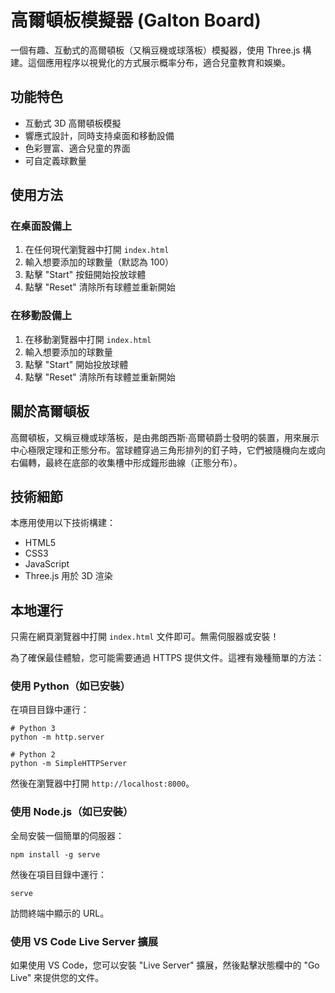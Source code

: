 # 高爾頓板模擬器 (Galton Board)

一個有趣、互動式的高爾頓板（又稱豆機或球落板）模擬器，使用 Three.js 構建。這個應用程序以視覺化的方式展示概率分布，適合兒童教育和娛樂。

## 功能特色

- 互動式 3D 高爾頓板模擬
- 響應式設計，同時支持桌面和移動設備
- 色彩豐富、適合兒童的界面
- 可自定義球數量

## 使用方法

### 在桌面設備上

1. 在任何現代瀏覽器中打開 `index.html`
2. 輸入想要添加的球數量（默認為 100）
3. 點擊 "Start" 按鈕開始投放球體
4. 點擊 "Reset" 清除所有球體並重新開始

### 在移動設備上

1. 在移動瀏覽器中打開 `index.html`
2. 輸入想要添加的球數量
3. 點擊 "Start" 開始投放球體
4. 點擊 "Reset" 清除所有球體並重新開始

## 關於高爾頓板

高爾頓板，又稱豆機或球落板，是由弗朗西斯·高爾頓爵士發明的裝置，用來展示中心極限定理和正態分布。當球體穿過三角形排列的釘子時，它們被隨機向左或向右偏轉，最終在底部的收集槽中形成鐘形曲線（正態分布）。

## 技術細節

本應用使用以下技術構建：

- HTML5
- CSS3
- JavaScript
- Three.js 用於 3D 渲染

## 本地運行

只需在網頁瀏覽器中打開 `index.html` 文件即可。無需伺服器或安裝！

為了確保最佳體驗，您可能需要通過 HTTPS 提供文件。這裡有幾種簡單的方法：

### 使用 Python（如已安裝）

在項目目錄中運行：

```
# Python 3
python -m http.server

# Python 2
python -m SimpleHTTPServer
```

然後在瀏覽器中打開 `http://localhost:8000`。

### 使用 Node.js（如已安裝）

全局安裝一個簡單的伺服器：

```
npm install -g serve
```

然後在項目目錄中運行：

```
serve
```

訪問終端中顯示的 URL。

### 使用 VS Code Live Server 擴展

如果使用 VS Code，您可以安裝 "Live Server" 擴展，然後點擊狀態欄中的 "Go Live" 來提供您的文件。 